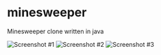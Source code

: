 # minesweeper
Minesweeper clone written in java

![Screenshot #1](http://i.imgur.com/0uNd5Uh.png)
![Screenshot #2](http://i.imgur.com/QTSBhoz.png)
![Screenshot #3](http://i.imgur.com/kckzHh8.png)
